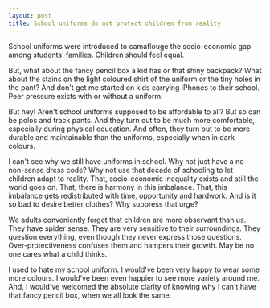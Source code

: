 ```yaml
---
layout: post
title: School uniforms do not protect children from reality
---
```


School uniforms were introduced to camaflouge the socio-economic gap among students' families. Children should feel equal.

But, what about the fancy pencil box a kid has or that shiny backpack? What about the stains on the light coloured shirt of the uniform or the tiny holes in the pant? And don't get me started on kids carrying iPhones to their school. Peer pressure exists with or without a uniform.

But hey! Aren't school uniforms supposed to be affordable to all? But so can be polos and track pants. And they turn out to be much more comfortable, especially during physical education. And often, they turn out to be more durable and maintainable than the uniforms, especially when in dark colours.

I can't see why we still have uniforms in school. Why not just have a no non-sense dress code? Why not use that decade of schooling to let children adapt to reality. That, socio-economic inequality exists and still the world goes on. That, there is harmony in this imbalance. That, this imbalance gets redistributed with time, opportunity and hardwork. And is it so bad to desire better clothes? Why suppress that urge?

We adults conveniently forget that children are more observant than us. They have spider sense. They are very sensitive to their surroundings. They question everything, even though they never express those questions. Over-protectiveness confuses them and hampers their growth. May be no one cares what a child thinks.

I used to hate my school uniform. I would've been very happy to wear some more colours. I would've been even happier to see more variety around me. And, I would've welcomed the absolute clarity of knowing why I can't have that fancy pencil box, when we all look the same.
